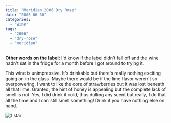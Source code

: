 ```yaml
---
title: "Meridian 2006 Dry Rose"
date: "2008-06-30"
categories:
  - "wine"
tags:
  - "2006"
  - "dry-rose"
  - "meridian"
---
```


**Other words on the label:** I'd know if the label didn't fall off and the wine hadn't sat in the fridge for a month before I got around to trying it.

This wine is unimpressive. It's drinkable but there's really nothing exciting going on in the glass. Maybe there would be if the lime flavor weren't so overpowering. I want to like the core of strawberries but it was lost beneath all that lime. Granted, the hint of honey is appealing but the complete lack of smell is not. Yes, I did drink it cold, thus dulling any scent but really, I do that all the time and I can still smell something! Drink if you have nothing else on hand.

![1 star](http://s3.amazonaws.com/thegourmez-wpmedia/2009/04/rating_olive1.gif "rating_olive1")
